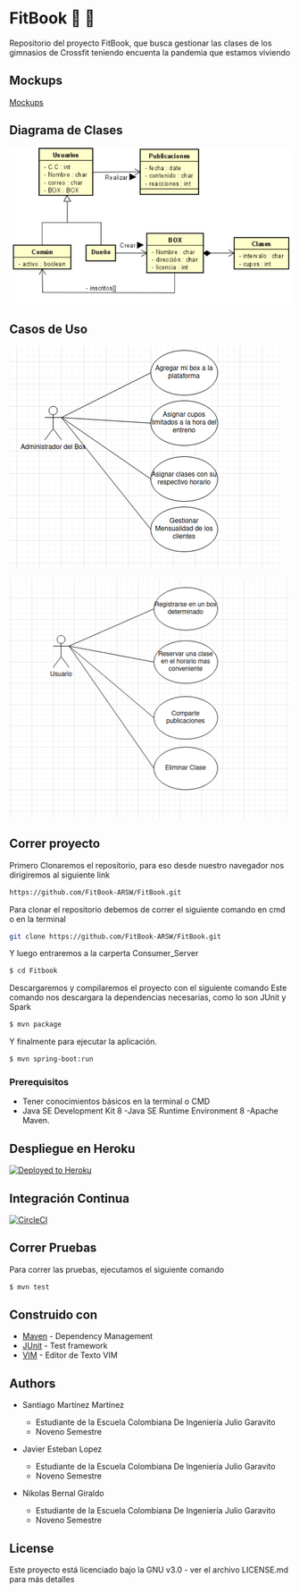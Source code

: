# FitBook :bicyclist: :mountain_bicyclist:

Repositorio del proyecto FitBook, que busca gestionar las clases de los gimnasios de Crossfit teniendo encuenta la pandemia que estamos viviendo

## Mockups

[Mockups](https://app.moqups.com/lH5QmmXTxY/view)

## Diagrama de Clases

![Diagrama De Clases](./img/diagramaclases.PNG)

## Casos de Uso

![Administrador de Box](./img/casosdeusouno.png)

![Usuario Comun](./img/casosdeusodos.png)

## Correr proyecto

Primero Clonaremos el repositorio, para eso desde nuestro navegador nos dirigiremos al siguiente link

```sh
https://github.com/FitBook-ARSW/FitBook.git
```

Para clonar el repositorio debemos de correr el siguiente comando en cmd o en la terminal 

```sh
git clone https://github.com/FitBook-ARSW/FitBook.git
 ```

 Y luego entraremos a la carperta Consumer_Server

```sh
$ cd Fitbook
 ```
Descargaremos y compilaremos el proyecto con el siguiente comando
Este comando nos descargara la dependencias necesarias, como lo son JUnit y Spark

 ```sh
$ mvn package
 ```
 Y finalmente para ejecutar la aplicación.

 ```sh
$ mvn spring-boot:run
 ```

### Prerequisitos

* Tener conocimientos básicos en la terminal o CMD
* Java SE Development Kit 8 -Java SE Runtime Environment 8 -Apache Maven.


## Despliegue en Heroku

[![Deployed to Heroku](https://www.herokucdn.com/deploy/button.png)](https://secure-lake-15708.herokuapp.com/)

## Integración Continua

[![CircleCI](https://circleci.com/gh/FitBookApp/Back_FitBook.svg?style=svg)](https://app.circleci.com/pipelines/github/FitBookApp/Back_FitBook)

## Correr Pruebas

Para correr las pruebas, ejecutamos el siguiente comando

```sh
$ mvn test
 ```

## Construido con

* [Maven](https://maven.apache.org/) - Dependency Management
* [JUnit](https://mvnrepository.com/artifact/junit/junit) - Test framework
* [VIM](https://www.vim.org/download.php) - Editor de Texto VIM

## Authors

 - Santiago Martínez Martínez 
    - Estudiante de la Escuela Colombiana De Ingeniería Julio Garavito 
    - Noveno Semestre

 - Javier Esteban Lopez
    - Estudiante de la Escuela Colombiana De Ingeniería Julio Garavito 
    - Noveno Semestre

 - Nikolas Bernal Giraldo
    - Estudiante de la Escuela Colombiana De Ingeniería Julio Garavito 
    - Noveno Semestre

## License

Este proyecto está licenciado bajo la GNU v3.0 - ver el archivo LICENSE.md para más detalles
 
